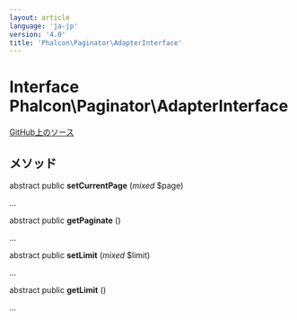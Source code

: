 ```yaml
---
layout: article
language: 'ja-jp'
version: '4.0'
title: 'Phalcon\Paginator\AdapterInterface'
---
```


# Interface **Phalcon\Paginator\AdapterInterface**

<a href="https://github.com/phalcon/cphalcon/tree/v4.0.0/phalcon/paginator/adapterinterface.zep" class="btn btn-default btn-sm">GitHub上のソース</a>

## メソッド

abstract public **setCurrentPage** (*mixed* $page)

...

abstract public **getPaginate** ()

...

abstract public **setLimit** (*mixed* $limit)

...

abstract public **getLimit** ()

...